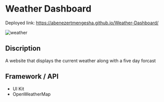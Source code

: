 # Weather Dashboard
Deployed link: https://abenezertmengesha.github.io/Weather-Dashboard/

![weather](https://user-images.githubusercontent.com/90799809/235548554-c4b793db-c86f-4025-9145-3c225891876a.png)

## Discription
A website that displays the current weather along with a five day forcast

## Framework / API
- UI Kit
- OpenWeatherMap

